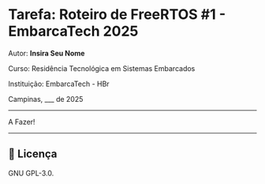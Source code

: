 
# Tarefa: Roteiro de FreeRTOS #1 - EmbarcaTech 2025

Autor: **Insira Seu Nome**

Curso: Residência Tecnológica em Sistemas Embarcados

Instituição: EmbarcaTech - HBr

Campinas, ___ de 2025

---

A Fazer!

---

## 📜 Licença
GNU GPL-3.0.
